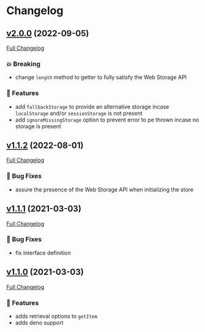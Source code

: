 # Changelog

## [v2.0.0](https://github.com/lynoapp/typed-local-store/tree/v2.0.0) (2022-09-05)

[Full Changelog](https://github.com/lynoapp/typed-local-store/compare/v1.1.2...v2.0.0)

### :boom: Breaking

- change `length` method to getter to fully satisfy the Web Storage API

### :rocket: Features

- add `fallbackStorage` to provide an alternative storage incase `localStorage` and/or `sessionStorage` is not present
- add `ignoreMissingStorage` option to prevent error to pe thrown incase no storage is present

## [v1.1.2](https://github.com/lynoapp/typed-local-store/tree/v1.1.2) (2022-08-01)

[Full Changelog](https://github.com/lynoapp/typed-local-store/compare/v1.1.1...v1.1.2)

### :bug: Bug Fixes

- assure the presence of the Web Storage API when initializing the store

## [v1.1.1](https://github.com/lynoapp/typed-local-store/tree/v1.1.1) (2021-03-03)

[Full Changelog](https://github.com/lynoapp/typed-local-store/compare/v1.1.0...v1.1.1)

### :bug: Bug Fixes

- fix interface definition

## [v1.1.0](https://github.com/lynoapp/typed-local-store/tree/v1.1.0) (2021-03-03)

[Full Changelog](https://github.com/lynoapp/typed-local-store/compare/v1.0.4...v1.1.0)

### :rocket: Features

- adds retrieval options to `getItem`
- adds deno support
